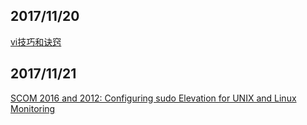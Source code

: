 ## 2017/11/20

[vi技巧和诀窍](https://www.ibm.com/developerworks/cn/aix/library/au-vitips.html)

## 2017/11/21

[SCOM 2016 and 2012: Configuring sudo Elevation for UNIX and Linux Monitoring](https://social.technet.microsoft.com/wiki/contents/articles/7375.scom-2016-and-2012-configuring-sudo-elevation-for-unix-and-linux-monitoring.aspx)


















